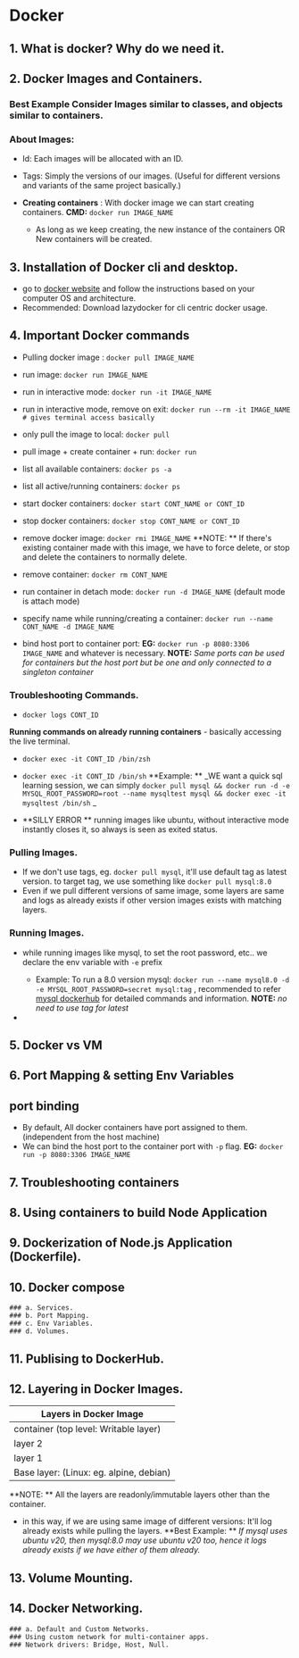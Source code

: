 # Docker



##  1. What is docker? Why do we need it. 




## 2. Docker Images and Containers.
### **Best Example** Consider Images similar to classes, and objects similar to containers. 

### About Images:
* Id: Each images will be allocated with an ID. 
* Tags: Simply the versions of our images. (Useful for different versions and variants of the same project basically.)

* **Creating containers** : With docker image we can start creating containers. **CMD:** `docker run IMAGE_NAME`
     - As long as we keep creating, the new instance of the containers OR New containers will be created.




## 3. Installation of Docker cli and desktop.
* go to [docker website](https://www.docker.com) and follow the instructions based on your computer OS and architecture. 
* Recommended: Download lazydocker for cli centric docker usage. 




## 4. Important Docker commands
* Pulling docker image : `docker pull IMAGE_NAME`
* run image: `docker run IMAGE_NAME`
* run in interactive mode: `docker run -it IMAGE_NAME`
* run in interactive mode, remove on exit: `docker run --rm -it IMAGE_NAME # gives terminal access basically`
* only pull the image to local: `docker pull`
* pull image + create container + run: `docker run`
* list all available containers: `docker ps -a`
* list all active/running containers: `docker ps`
* start docker containers: `docker start CONT_NAME or CONT_ID`
* stop docker containers: `docker stop CONT_NAME or CONT_ID`
* remove docker image: `docker rmi IMAGE_NAME`  **NOTE: ** If there's existing container made with this image, we have to force delete, or stop and delete the containers to normally delete. 
* remove container: `docker rm CONT_NAME` 

* run container in detach mode: `docker run -d IMAGE_NAME` (default mode is attach mode)
* specify name while running/creating a container: `docker run --name CONT_NAME -d IMAGE_NAME`
* bind host port to container port: **EG:** `docker run -p 8080:3306 IMAGE_NAME` and whatever is necessary. **NOTE:** _Same ports can be used for containers but the host port but be one and only connected to a singleton container_

### Troubleshooting Commands. 
* `docker logs CONT_ID`

**Running commands on already running containers** - basically accessing the live terminal.
* `docker exec -it CONT_ID /bin/zsh`
* `docker exec -it CONT_ID /bin/sh`
**Example: ** _WE want a quick sql learning session, we can simply `docker pull mysql && docker run -d -e MYSQL_ROOT_PASSWORD=root --name mysqltest mysql && docker exec -it mysqltest /bin/sh` _


* **SILLY ERROR ** running images like ubuntu, without interactive mode instantly closes it, so always is seen as exited status.


### Pulling Images.
* If we don't use tags, eg. `docker pull mysql`, it'll use default tag as latest version. to target tag, we use something like `docker pull mysql:8.0`
* Even if we pull different versions of same image, some layers are same and logs as already exists if other version images exists with matching layers. 

### Running Images.
* while running images like mysql, to set the root password, etc.. we declare the env variable with `-e` prefix 
    * Example: To run a 8.0 version mysql: `docker run --name mysql8.0 -d -e MYSQL_ROOT_PASSWORD=secret mysql:tag` , recommended to refer [mysql dockerhub](https://hub.docker.com/_/mysql) for detailed commands and information. **NOTE:** _no need to use tag for latest_

*






## 5. Docker vs VM



## 6. Port Mapping & setting Env Variables

## port binding
* By default, All docker containers have port assigned to them. (independent from the host machine)
* We can bind the host port to the container port with `-p` flag. **EG:** `docker run -p 8080:3306 IMAGE_NAME`



## 7. Troubleshooting containers




## 8. Using containers to build Node Application



## 9. Dockerization of Node.js Application (Dockerfile).


## 10. Docker compose
    ### a. Services.
    ### b. Port Mapping.
    ### c. Env Variables.
    ### d. Volumes. 




## 11. Publising to DockerHub.



## 12. Layering in Docker Images.

| Layers in Docker Image |
| ------------- |
| container (top level: Writable layer) |
| layer 2       |
| layer 1 |
|Base layer: (Linux: eg. alpine, debian)|


**NOTE: ** All the layers are readonly/immutable layers other than the container. 
- in this way, if we are using same image of different versions: It'll log already exists while pulling the layers. **Best Example: ** _If mysql uses ubuntu v20, then mysql:8.0 may use ubuntu v20 too, hence it logs already exists if we have either of them already._










## 13. Volume Mounting.




## 14. Docker Networking.
    ### a. Default and Custom Networks. 
    ### Using custom network for multi-container apps.
    ### Network drivers: Bridge, Host, Null.
